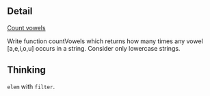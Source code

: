 ## Detail

[Count vowels](https://www.codewars.com/kata/count-vowels/train/haskell)

Write function countVowels which returns how many times any vowel [a,e,i,o,u] occurs in a string. Consider only lowercase strings.

## Thinking

`elem` with `filter`.